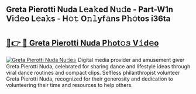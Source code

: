 ## Greta Pierotti Nuda L𝚎a𝚔ed N𝚞𝚍e - Part-W1n Vi𝚍𝚎o L𝚎a𝚔s - H𝚘𝚝 O𝚗𝚕yf𝚊ns P𝚑𝚘tos i36ta

# <h2><a href="http://kf8g94.oniu.top/?m=Greta+Pierotti+Nuda">🔗👉 🔴 Greta Pierotti Nuda P𝚑ot𝚘𝚜 V𝚒d𝚎o</a></h2>

[![Greta Pierotti Nuda Nu𝚍e𝚜](https://i.imgur.com/0qMVB7G.gif)](http://kf8g94.oniu.top/?m=Greta+Pierotti+Nuda)
Digital media provider and amusement giver Greta Pierotti Nuda, celebrated for sharing dance and lifestyle ideas through viral dance routines and compact clips. Selfless philanthropist volunteer Greta Pierotti Nuda, recognized for their generosity and dedication to volunteering their time and resources to help others.  
